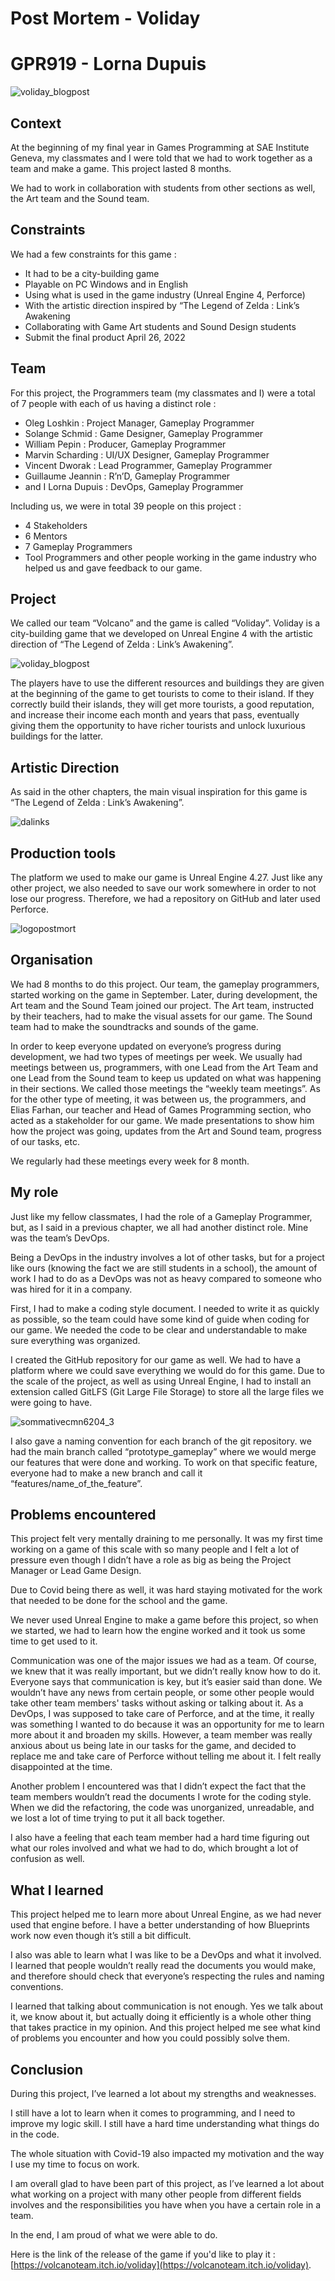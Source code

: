 # Post Mortem - Voliday
# GPR919 - Lorna Dupuis
![voliday_blogpost](https://user-images.githubusercontent.com/55788730/164717020-52abdd1d-6640-4478-9227-cc1c51ccec76.png)

## Context

At the beginning of my final year in Games Programming at SAE Institute Geneva, my classmates and I were told that we had to work together as a team and make a game. This project lasted 8 months. 

We had to work in collaboration with students from other sections as well, the Art team and the Sound team. 

## Constraints

We had a few constraints for this game : 

- It had to be a city-building game
- Playable on PC Windows and in English
- Using what is used in the game industry (Unreal Engine 4, Perforce)
- With the artistic direction inspired by “The Legend of Zelda : Link’s Awakening
- Collaborating with Game Art students and Sound Design students
- Submit the final product April 26, 2022

## Team

For this project, the Programmers team (my classmates and I) were a total of 7 people with each of us having a distinct role : 

- Oleg Loshkin : Project Manager, Gameplay Programmer
- Solange Schmid : Game Designer, Gameplay Programmer
- William Pepin : Producer, Gameplay Programmer
- Marvin Scharding : UI/UX Designer, Gameplay Programmer
- Vincent Dworak : Lead Programmer, Gameplay Programmer
- Guillaume Jeannin : R’n’D, Gameplay Programmer
- and I Lorna Dupuis : DevOps, Gameplay Programmer

Including us, we were in total 39 people on this project :
- 4 Stakeholders
- 6 Mentors
- 7 Gameplay Programmers
-  Tool Programmers
and other people working in the game industry who helped us and gave feedback to our game.

## Project

We called our team “Volcano” and the game is called “Voliday”. Voliday is a city-building game that we developed on Unreal Engine 4 with the artistic direction of “The Legend of Zelda : Link’s Awakening”.

![voliday_blogpost](https://user-images.githubusercontent.com/55788730/164717020-52abdd1d-6640-4478-9227-cc1c51ccec76.png)

The players have to use the different resources and buildings they are given at the beginning of the game to get tourists to come to their island. If they correctly build their islands, they will get more tourists, a good reputation, and increase their income each month and years that pass, eventually giving them the opportunity to have richer tourists and unlock luxurious buildings for the latter.

## Artistic Direction
As said in the other chapters, the main visual inspiration for this game is “The Legend of Zelda : Link’s Awakening”.

![dalinks](https://user-images.githubusercontent.com/55788730/164717663-75461b65-5115-4d9e-8828-9f89ed141c9c.png)

## Production tools

The platform we used to make our game is Unreal Engine 4.27. Just like any other project, we also needed to save our work somewhere in order to not lose our progress. Therefore, we had a repository on GitHub and later used Perforce.

![logopostmort](https://user-images.githubusercontent.com/55788730/164717806-8513a97b-bb47-4a7c-b605-ed9f3e3875ae.png)

## Organisation

We had 8 months to do this project. Our team, the gameplay programmers, started working on the game in September. Later, during development, the Art team and the Sound Team joined our project. The Art team, instructed by their teachers, had to make the visual assets for our game. The Sound team had to make the soundtracks and sounds of the game.

In order to keep everyone updated on everyone’s progress during development, we had two types of meetings per week. We usually had meetings between us, programmers, with one Lead from the Art Team and one Lead from the Sound team to keep us updated on what was happening in their sections. We called those meetings the “weekly team meetings”. As for the other type of meeting, it was between us, the programmers, and Elias Farhan, our teacher and Head of Games Programming section, who acted as a stakeholder for our game. We made presentations to show him how the project was going, updates from the Art and Sound team, progress of our tasks, etc.

We regularly had these meetings every week for 8 month.

## My role

Just like my fellow classmates, I had the role of a Gameplay Programmer, but, as I said in a previous chapter, we all had another distinct role. Mine was the team’s DevOps.

Being a DevOps in the industry involves a lot of other tasks, but for a project like ours (knowing the fact we are still students in a school), the amount of work I had to do as a DevOps was not as heavy compared to someone who was hired for it in a company.

First, I had to make a coding style document. I needed to write it as quickly as possible, so the team could have some kind of guide when coding for our game. We needed the code to be clear and understandable to make sure everything was organized.

I created the GitHub repository for our game as well. We had to have a platform where we could save everything we would do for this game. Due to the scale of the project, as well as using Unreal Engine, I had to install an extension called GitLFS (Git Large File Storage) to store all the large files we were going to have.

![sommativecmn6204_3](https://user-images.githubusercontent.com/55788730/164717965-b5014b50-cbfd-4c3a-af40-faf69ff5e549.png)

I also gave a naming convention for each branch of the git repository. we had the main branch called “prototype_gameplay” where we would merge our features that were done and working. To work on that specific feature, everyone had to make a new branch and call it “features/name_of_the_feature”.

## Problems encountered

This project felt very mentally draining to me personally. It was my first time working on a game of this scale with so many people and I felt a lot of pressure even though I didn’t have a role as big as being the Project Manager or Lead Game Design.

Due to Covid being there as well, it was hard staying motivated for the work that needed to be done for the school and the game. 

We never used Unreal Engine to make a game before this project, so when we started, we had to learn how the engine worked and it took us some time to get used to it.

Communication was one of the major issues we had as a team. Of course, we knew that it was really important, but we didn’t really know how to do it. Everyone says that communication is key, but it’s easier said than done. We wouldn’t have any news from certain people, or some other people would take other team members' tasks without asking or talking about it. As a DevOps, I was supposed to take care of Perforce, and at the time, it really was something I wanted to do because it was an opportunity for me to learn more about it and broaden my skills. However, a team member was really anxious about us being late in our tasks for the game, and decided to replace me and take care of Perforce without telling me about it. I felt really disappointed at the time.

Another problem I encountered was that I didn’t expect the fact that the team members wouldn’t read the documents I wrote for the coding style. When we did the refactoring, the code was unorganized, unreadable, and we lost a lot of time trying to put it all back together.

I also have a feeling that each team member had a hard time figuring out what our roles involved and what we had to do, which brought a lot of confusion as well.

## What I learned

This project helped me to learn more about Unreal Engine, as we had never used that engine before. I have a better understanding of how Blueprints work now even though it’s still a bit difficult.

I also was able to learn what I was like to be a DevOps and what it involved. I learned that people wouldn’t really read the documents you would make, and therefore should check that everyone’s respecting the rules and naming conventions.

I learned that talking about communication is not enough. Yes we talk about it, we know about it, but actually doing it efficiently is a whole other thing that takes practice in my opinion. And this project helped me see what kind of problems you encounter and how you could possibly solve them.


## Conclusion

During this project, I’ve learned a lot about my strengths and weaknesses.

I still have a lot to learn when it comes to programming, and I need to improve my logic skill. I still have a hard time understanding what things do in the code.

The whole situation with Covid-19 also impacted my motivation and the way I use my time to focus on work.

I am overall glad to have been part of this project, as I’ve learned a lot about what working on a project with many other people from different fields involves and the responsibilities you have when you have a certain role in a team.

In the end, I am proud of what we were able to do.

Here is the link of the release of the game if you'd like to play it : [https://volcanoteam.itch.io/voliday](https://volcanoteam.itch.io/voliday).

